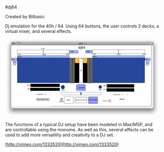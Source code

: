 #dj64

Created by Bitbasic

Dj emulation for the 40h / 64. Using 64 buttons, the user controls 2 decks, a virtual mixer, and several effects.


![](app-dj64v1.1.png)


The functions of a typical DJ setup have been modeled in Max/MSP, and are controllable using the monome. As well as this, several effects can be used to add more versatility and creativity to a DJ set.

[http://vimeo.com/1333520](http://vimeo.com/1333520)